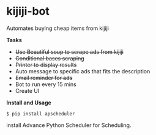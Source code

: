 # kijiji-bot
Automates buying cheap items from kijiji<br>

**Tasks**
<ul>
<li>
  <strike>Use Beautiful soup to scrape ads from kijiji</strike>
</li>
<li>
  <strike>Conditional bases scraping</strike>
</li>
<li>
  <strike>Printer to display results</strike>
</li>
<li>
Auto message to specific ads that fits the description
</li>
<li>
<strike>Email reminder for ads</strike>
</li>
<li>
Bot to run every 15 mins
</li>
<li>
Create UI
</li>
</ul>


**Install and Usage**

`$ pip install apscheduler`

install Advance Python Scheduler for Scheduling.


